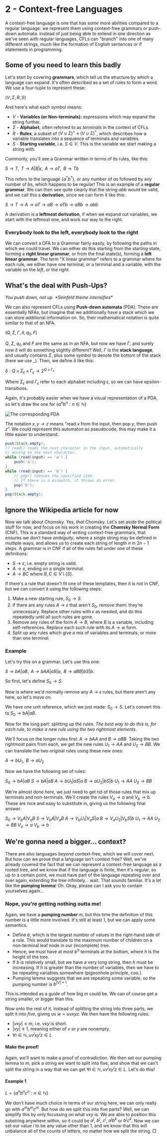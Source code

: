# 2 - Context-free Languages

A context-free language is one that has some more abilities compared to a regular language: we represent them using context-free grammars or push-down automata. Instead of just being able to extend in one direction as we've seen with regular languages, CFLs can "branch" into one of many different strings, much like the formation of English sentences or if statements in programming.

## Some of you need to learn this badly

Let's start by covering **grammars**, which tell us the structure by which a language can expand. It's often described as a set of rules to form a word. We use a four-tuple to represent these:

$(V, \Sigma, R, S)$

And here's what each symbol means:

- $V$ - **Variables (or Non-terminals):** expressions which may expand the string further.
- $\Sigma$ - **Alphabet**, often referred to as *terminals* in the context of CFLs.
- $R$ - **Rules**, a subset of $(V \cup \Sigma)^+ \times (V \cup \Sigma)^*$, which describes how a variable translates into a sequence of terminals and variables.
- $S$ - **Starting variable**, i.e. $S \in V$. This is the variable we start making a string with.

Commonly, you'll see a Grammar written in terms of its rules, like this:

$S \rightarrow T, \text{ } T \rightarrow A | B | \epsilon, \text{ } A \rightarrow aT, \text{ } B \rightarrow Tb$

This refers to the language $\{a^*b^*\}$, or any number of $a$s followed by any number of $b$s, which happens to be regular! This is an example of a **regular grammar**. We can then see quite clearly that the string $abb$ would be valid, and we call this a **derivation**, since we can form it like this:

$S \rightarrow T \rightarrow A \rightarrow aT \rightarrow aB \rightarrow aTb \rightarrow aBb \rightarrow abb$

A derivation is a **leftmost derivation**, if when we expand out variables, we start with the leftmost one, and work our way to the right.

### Everybody look to the left, everybody look to the right

We can convert a DFA to a Grammar fairly easily, by following the paths in which we could travel. We can either do this starting from the starting state, forming a **right linear grammar**, or from the final state(s), forming a **left linear grammar**. The term "X linear grammar" refers to a grammar where for each rule, we either have one terminal, or a terminal and a variable, with the variable on the *left*, or the *right*.

## What's the deal with Push-Ups?

*You push down, not up. \*Seinfeld theme intensifies\**

We can also represent CFLs using **Push-down automata** (PDA). These are essentially NFAs, but imagine that we additionally have a stack which we can store additional information on. So, their mathematical notation is quite similar to that of an NFA.

$(Q, \Sigma, \Gamma, \delta, q_0, F)$

$Q$, $\Sigma$, $q_0$ and $F$ are the same as in an NFA, but now we have $\Gamma$, and surely now $\delta$ will do something slightly different? Well, $\Gamma$ is the **stack language**, and usually contains $\Sigma$, plus some symbol to denote the bottom of the stack (here we use $\_$). Then, we define $\delta$ like this:

$\delta : Q \times \Sigma_\epsilon \times \Gamma_\epsilon \rightarrow 2^{Q \times \Gamma_\epsilon}$

Where $\Sigma_\epsilon$ and $\Gamma_\epsilon$ refer to each alphabet including $\epsilon$, so we can have epsilon-transitions.

Again, it's probably easier when we have a visual representation of a PDA, so let's draw the one for $\{a^nb^n : n \in \mathbb{N}\}$

![The corresponding PDA](/images/push-down-automaton-1.png)

The notation $x, y \rightarrow z$ means "read $x$ from the input, then pop $y$, then push $z$". We could represent this automaton as pseudocode, this may make it a little easier to understand.

```java
push(Stack.empty);
// read() reads the next character in the input, automatically
// moving to the next character.
while (read(input) == 'a') {
    push('a');
}
while (read(input) == 'b') {
    // pop() removes the specified item.
    // If there is a mismatch, it throws an error.
    pop('b');
}
pop(Stack.empty);
```

## Ignore the Wikipedia article for now

Now we talk about Chomsky. Yes, *that* Chomsky. Let's set aside the political stuff for now, and focus on his work in creating the **Chomsky Normal Form** (CNF). This is a standard way of writing context-free grammars, that ensures we don't have *ambiguity*, where a single string may be defined in multiple ways, and allows us to create each string of length $n$ in $2n-1$ steps. A grammar is in CNF if all of the rules fall under one of these definitions:

- $S \rightarrow \epsilon$, i.e. empty string is valid.
- $A \rightarrow x$, ending on a single terminal.
- $A \rightarrow BC$ where $B,C \in V \setminus \{S\}$.

If there's a rule that doesn't fit one of these templates, then it is not in CNF, but we can convert it using the following steps:

1. Make a new starting rule, $S_0 \rightarrow S$.
2. If there are any rules $A \rightarrow \epsilon$ that aren't $S_0$, remove them: they're unnecessary. Replace other rules with $\epsilon$ as needed, and do this repeatedly until all such rules are gone.
3. Remove any rules of the form $A \rightarrow B$, where $B$ is a variable, including self-references. Replace each such rule with its $A \rightarrow w$ form.
4. Split up any rules which give a mix of variables and terminals, or more than one terminal.

### Example

Let's try this on a grammar. Let's use this one:

$S \rightarrow bA | aB, \text{ } A \rightarrow bAA | aS | a, \text{ } B \rightarrow aBB | bS | b$.

So first, let's define $S_0 \rightarrow S$.

Now is where we'd normally remove any $A \rightarrow \epsilon$ rules, but there aren't any here, so let's move on.

We have *one* unit reference, which we just made: $S_0 \rightarrow S$. Let's convert this to $S_0 \rightarrow bA | aB$.

Now for the long part: splitting up the rules. *The best way to do this is, for each rule, to make a new rule using the two rightmost elements.*

We'll focus on the longer rules first: $A \rightarrow bAA$ and $B \rightarrow aBB$. Taking the two rightmost pairs from each, we get the new rules $U_1 \rightarrow AA$ and $U_2 \rightarrow BB$. We can translate the two original rules using these new ones:

$A \rightarrow bU_1, \text{ } B \rightarrow aU_2$

Now we have the following set of rules:

$S_0 \rightarrow bA | aB$
$S \rightarrow bA | aB$
$A \rightarrow bU_1 | aS | a$
$B \rightarrow aU_2 | bS | b$
$U_1 \rightarrow AA$
$U_2 \rightarrow BB$

We're almost done here, we just need to get rid of those rules that mix up terminals and non-terminals. We'll create the rules $V_a \rightarrow a$ and $V_b \rightarrow b$. These are nice and easy to substitute in, giving us the following final answer:

$S_0 \rightarrow V_bA | V_aB$
$S \rightarrow V_bA | V_aB$
$A \rightarrow V_bU_1 | V_aS | a$
$B \rightarrow V_aU_2 | V_bS | b$
$U_1 \rightarrow AA$
$U_2 \rightarrow BB$
$V_a \rightarrow a$
$V_b \rightarrow b$

## We're gonna need a bigger... context?

There are also languages *beyond* context-free, which we will cover next. But how can we prove that a language isn't context free? Well, we've already covered the fact that we can represent a context-free language as a rooted tree, and we know that if the language is finite, then it's regular, so up to a certain point, we must have part of the language repeating over and over again, extending the tree infinitely... wait. That sounds familiar. It's a lot like the **pumping lemma**! Oh. Okay, please can I ask you to contain yourselves again...

### Nope, you're getting nothing outta me!

Again, we have a **pumping number** $m$, but this time the definition of this number is a little more involved. It's still at least 1, but we can apply some semantics.

- Define $b$, which is the largest number of values in the right-hand side of a rule. This would translate to the maximum number of children on a non-terminal leaf node in our (incomplete) tree.
- Hence, we must have at most $b^h$ terminals at the bottom, where $h$ is the height of the tree.
- If $b$ is relatively small, but we have a very long string, then $h$ must be increasing. If $h$ is greater than the number of variables, then we have to be repeating variables somewhere (pigeonhole principle, coo.).
- Pumping lemma suggests that we are repeating some variable, so the pumping number is $b^{|V| + 1}$.

This is intended as a guide of how big $m$ could be. We can of course get a string smaller, or bigger than this.

Now onto the rest of it. Instead of splitting the string into three parts, we split it into *five*, giving us $w = uvxyz$. We then have the following rules:

- $|vxy| \leq m$, i.e. $vxy$ is short.
- $|vy| \geq 1$, meaning either of $v$ or $y$ are nonempty.
- $\forall i \in \mathbb{N}, uv^ixy^iz \in L$

#### Make the proof!

Again, we'll want to make a proof of contradiction. We then set our pumping lemma to $m$, pick a string we want to split into five, and show that we can't split the string in a way that we can get $\forall i \in \mathbb{N}, uv^ixy^iz \in L$. Let's do this!

#### Example 1

$L = \{a^nb^nc^n : n \in \mathbb{N}\}$

We don't have much choice in terms of our string here, we can only really go with $a^mb^mc^m$. But how do we split this into five parts? Well, we can simplify this by only focussing on what $vxy$ is. We are able to position this substring anywhere within, so it could be $a^j$, $b^j$, $c^j$, $a^jb^k$ or $b^jc^k$. Now we can set our value $i$ to be any value other than 1, and we know that this will unbalance all of the counts of letters, no matter how we split the string. $\Box$